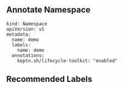 ## Annotate Namespace


```
kind: Namespace
apiVersion: v1
metadata:
  name: demo
  labels:
    name: demo
  annotations:
    keptn.sh/lifecycle-toolkit: "enabled"
```

## Recommended Labels

